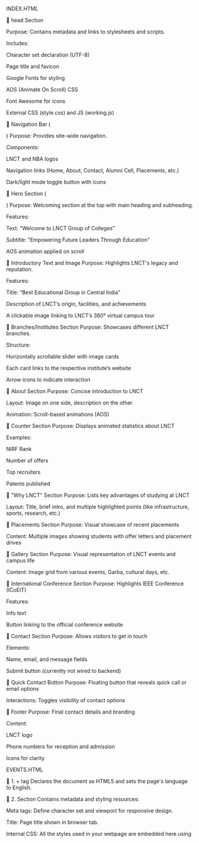 INDEX.HTML 

🔹 head Section

Purpose: Contains metadata and links to stylesheets and scripts.

Includes:

Character set declaration (UTF-8)

Page title and favicon

Google Fonts for styling

AOS (Animate On Scroll) CSS

Font Awesome for icons

External CSS (style.css) and JS (working.js)

🔹 Navigation Bar (<nav>)
Purpose: Provides site-wide navigation.

Components:

LNCT and NBA logos

Navigation links (Home, About, Contact, Alumni Cell, Placements, etc.)

Dark/light mode toggle button with icons

🔹 Hero Section (<section class="hero">)
Purpose: Welcoming section at the top with main heading and subheading.

Features:

Text: "Welcome to LNCT Group of Colleges"

Subtitle: "Empowering Future Leaders Through Education"

AOS animation applied on scroll

🔹 Introductory Text and Image
Purpose: Highlights LNCT's legacy and reputation.

Features:

Title: “Best Educational Group in Central India”

Description of LNCT’s origin, facilities, and achievements

A clickable image linking to LNCT’s 360° virtual campus tour

🔹 Branches/Institutes Section
Purpose: Showcases different LNCT branches.

Structure:

Horizontally scrollable slider with image cards

Each card links to the respective institute’s website

Arrow icons to indicate interaction

🔹 About Section
Purpose: Concise introduction to LNCT

Layout: Image on one side, description on the other

Animation: Scroll-based animations (AOS)

🔹 Counter Section
Purpose: Displays animated statistics about LNCT

Examples:

NIRF Rank

Number of offers

Top recruiters

Patents published

🔹 "Why LNCT" Section
Purpose: Lists key advantages of studying at LNCT

Layout: Title, brief intro, and multiple highlighted points (like infrastructure, sports, research, etc.)

🔹 Placements Section
Purpose: Visual showcase of recent placements

Content: Multiple images showing students with offer letters and placement drives

🔹 Gallery Section
Purpose: Visual representation of LNCT events and campus life

Content: Image grid from various events, Garba, cultural days, etc.

🔹 International Conference Section
Purpose: Highlights IEEE Conference (ICoEIT)

Features:

Info text

Button linking to the official conference website

🔹 Contact Section
Purpose: Allows visitors to get in touch

Elements:

Name, email, and message fields

Submit button (currently not wired to backend)

🔹 Quick Contact Button
Purpose: Floating button that reveals quick call or email options

Interactions: Toggles visibility of contact options

🔹 Footer
Purpose: Final contact details and branding

Content:

LNCT logo

Phone numbers for reception and admission

Icons for clarity


EVENTS.HTML

🔹 1. <!DOCTYPE html> + <html> tag
Declares the document as HTML5 and sets the page's language to English.

🔹 2. <head> Section
Contains metadata and styling resources:

Meta tags: Define character set and viewport for responsive design.

Title: Page title shown in browser tab.

Internal CSS: All the styles used in your webpage are embedded here using <style>.

🔹 3. <style> Section (within <head>)
This section styles your entire page:

Variables: Declares CSS variables for colors and theme.

body background: Applies a LNCT background image with a translucent white overlay.

Navigation bar: Sticky navbar with logos and menu buttons.

Sliders: Two horizontally scrolling image sliders for events.

Buttons and Cards: Styling for contact and quick contact buttons.

Footer: Fully styled contact details and social media icons.

Animation (@keyframes scroll): Enables continuous scrolling for image sliders.

🔹 4. <body> Starts
🔸 Navigation Bar (<nav>)
Sticky top bar with the LNCT logo, NBA logo, and menu buttons linking to different sections/pages.

🔸 Section Title: LNCT Events
Big heading centered with decorative dashes.

Introduces the events section of the page.

🔸 Image Sliders (.slider-container1 and .slider-container2)
Two auto-scrolling image carousels that show LNCT event photos.

slider-track1 scrolls left to right, slider-track2 scrolls in reverse.

Each image links to https://lnct.ac.in/recent-events.

🔸 Separator
A black line used to visually divide sections of the page.

🔸 Quick Contact Button
Fixed-position button at the bottom-right.

Clicking it reveals quick links to call or email LNCT.

Includes JavaScript logic to toggle the contact options and auto-close when clicking outside.

🔸 Footer (<footer>)
Contains:

LNCT logo

Contact Information: Reception, Admission Cell, T&P Cell, Email, Address

Social Media Icons: Instagram, YouTube, Facebook

Credits: Lists contributors (Team GUI)

Copyright

🔸 Floating Admission Bar
Vertical bar on the right with the text "Admission Open"

Clicking it redirects to LNCT's admissions portal.

🔸 JavaScript
Adds interactivity for the quick contact toggle:

contactToggle: Button to open/close contact options.

Automatically closes if the user clicks outside the quick-contact box.

✅ Summary of Functionality:
Feature	Description
Navigation Bar	Navigation to key LNCT sections
Image Sliders	Visual showcase of recent events
Quick Contact	Floating button for fast communication
Footer	Contact details + social media links
Admission Bar	Prominent link to the admission portal
JavaScript	Enables contact toggle interaction

CONTACT.HTML

1. Head Section
Sets up the page title, character encoding, and mobile responsiveness.

Includes internal CSS styling that defines the look of the entire page, such as colors, layout, fonts, and responsiveness.

2. Body Background
Displays a full-screen background image of the LNCT campus.

A semi-transparent white overlay is used on top of the background to make text and other elements more readable.

3. Sticky Navigation Bar
Located at the top of the page and stays fixed while scrolling.

Contains two logos (LNCT and NBA).

Includes buttons that link to various site pages like Home, About, Contact, Alumni Cell, Placements, Events, and a virtual 360° tour.

4. Main Page Title
Displays a centered heading that reads “LNCT Group of Colleges - Contact Information” to inform users of the page's purpose.

5. Contact Cards Grid
A responsive grid layout that organizes contact information into individual cards.

Each card provides contact details for a specific LNCT campus or department (e.g., admission, reception, placement, and regional offices).

Includes phone numbers, emails, addresses, and website links.

6. Quick Contact Button
A floating button at the bottom right of the screen that expands when clicked.

Offers two quick-access options: calling a number or sending an email.

Makes it easy for users (especially on mobile) to reach out instantly.

7. Admission Open Side Bar
A vertical red bar fixed to the right edge of the screen.

Links directly to the LNCT admissions portal for easy access to the application process.

Always visible as users scroll the page.

8. Footer Section
Displays contact information again for clarity and accessibility.

Includes icons and labels for reception, admission, placement cell, email, and physical address.

Features social media links (Instagram, YouTube, Facebook) using icons.

Ends with a developer credit section listing the names and contact numbers of the development team (Team GUI).

Shows a copyright notice.

9. JavaScript Functionality
Adds interactivity to the quick contact button.

Allows the contact menu to toggle open and closed.

Automatically hides the menu if the user clicks anywhere outside of it.
